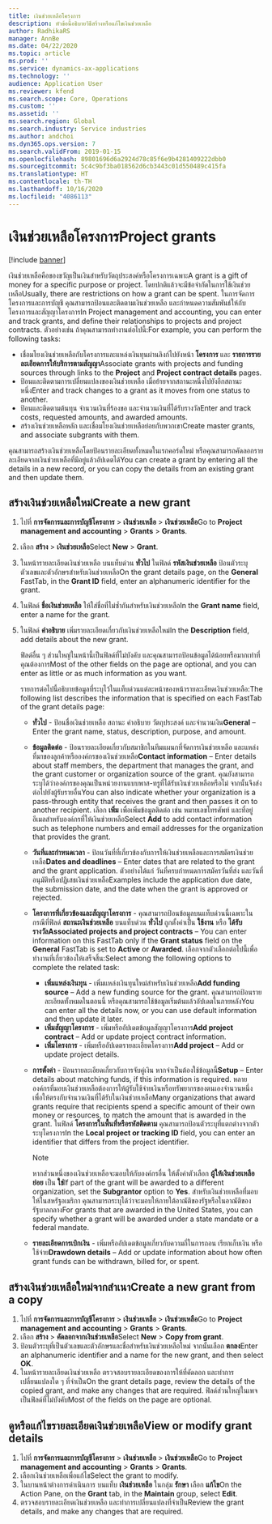 ```yaml
---
title: เงินช่วยเหลือโครงการ
description: หัวข้อนี้อธิบายวิธีสร้างหรือแก้ไขเงินช่วยเหลือ
author: RadhikaRS
manager: AnnBe
ms.date: 04/22/2020
ms.topic: article
ms.prod: ''
ms.service: dynamics-ax-applications
ms.technology: ''
audience: Application User
ms.reviewer: kfend
ms.search.scope: Core, Operations
ms.custom: ''
ms.assetid: ''
ms.search.region: Global
ms.search.industry: Service industries
ms.author: andchoi
ms.dyn365.ops.version: 7
ms.search.validFrom: 2019-01-15
ms.openlocfilehash: 89801696d6a2924d78c85f6e9b4281409222dbb0
ms.sourcegitcommit: 5c4c9bf3ba018562d6cb3443c01d550489c415fa
ms.translationtype: HT
ms.contentlocale: th-TH
ms.lasthandoff: 10/16/2020
ms.locfileid: "4086113"
---
```

# <a name="project-grants"></a><span data-ttu-id="662c6-103">เงินช่วยเหลือโครงการ</span><span class="sxs-lookup"><span data-stu-id="662c6-103">Project grants</span></span>

[!include [banner](../includes/banner.md)]

<span data-ttu-id="662c6-104">เงินช่วยเหลือคือของขวัญเป็นเงินสำหรับวัตถุประสงค์หรือโครงการเฉพาะ</span><span class="sxs-lookup"><span data-stu-id="662c6-104">A grant is a gift of money for a specific purpose or project.</span></span> <span data-ttu-id="662c6-105">โดยปกติแล้วจะมีข้อจำกัดในการใช้เงินช่วยเหลือ</span><span class="sxs-lookup"><span data-stu-id="662c6-105">Usually, there are restrictions on how a grant can be spent.</span></span> <span data-ttu-id="662c6-106">ในการจัดการโครงการและการบัญชี คุณสามารถป้อนและติดตามเงินช่วยเหลือ และกำหนดความสัมพันธ์ให้กับโครงการและสัญญาโครงการ</span><span class="sxs-lookup"><span data-stu-id="662c6-106">In Project management and accounting, you can enter and track grants, and define their relationships to projects and project contracts.</span></span> <span data-ttu-id="662c6-107">ตัวอย่างเช่น ถ้าคุณสามารถทำงานต่อไปนี้:</span><span class="sxs-lookup"><span data-stu-id="662c6-107">For example, you can perform the following tasks:</span></span>

- <span data-ttu-id="662c6-108">เชื่อมโยงเงินช่วยเหลือกับโครงการและแหล่งเงินทุนผ่านลิงก์ไปยังหน้า **โครงการ** และ **รายการรายละเอียดการให้บริการตามสัญญา**</span><span class="sxs-lookup"><span data-stu-id="662c6-108">Associate grants with projects and funding sources through links to the **Project** and **Project contract details** pages.</span></span>
- <span data-ttu-id="662c6-109">ป้อนและติดตามการเปลี่ยนแปลงของเงินช่วยเหลือ เมื่อย้ายจากสถานะหนึ่งไปยังอีกสถานะหนึ่ง</span><span class="sxs-lookup"><span data-stu-id="662c6-109">Enter and track changes to a grant as it moves from one status to another.</span></span>
- <span data-ttu-id="662c6-110">ป้อนและติดตามต้นทุน จำนวนเงินที่ร้องขอ และจำนวนเงินที่ได้รับรางวัล</span><span class="sxs-lookup"><span data-stu-id="662c6-110">Enter and track costs, requested amounts, and awarded amounts.</span></span>
- <span data-ttu-id="662c6-111">สร้างเงินช่วยเหลือหลัก และเชื่อมโยงเงินช่วยเหลือย่อยกับพวกเขา</span><span class="sxs-lookup"><span data-stu-id="662c6-111">Create master grants, and associate subgrants with them.</span></span>

<span data-ttu-id="662c6-112">คุณสามารถสร้างเงินช่วยเหลือโดยป้อนรายละเอียดทั้งหมดในเรกคอร์ดใหม่ หรือคุณสามารถคัดลอกรายละเอียดจากเงินช่วยเหลือที่มีอยู่แล้วอัปเดตได้</span><span class="sxs-lookup"><span data-stu-id="662c6-112">You can create a grant by entering all the details in a new record, or you can copy the details from an existing grant and then update them.</span></span>

## <a name="create-a-new-grant"></a><span data-ttu-id="662c6-113">สร้างเงินช่วยเหลือใหม่</span><span class="sxs-lookup"><span data-stu-id="662c6-113">Create a new grant</span></span>

1. <span data-ttu-id="662c6-114">ไปที่ **การจัดการและการบัญชีโครงการ** \> **เงินช่วยเหลือ** \> **เงินช่วยเหลือ**</span><span class="sxs-lookup"><span data-stu-id="662c6-114">Go to **Project management and accounting** \> **Grants** \> **Grants**.</span></span>
2. <span data-ttu-id="662c6-115">เลือก **สร้าง** \> **เงินช่วยเหลือ**</span><span class="sxs-lookup"><span data-stu-id="662c6-115">Select **New** \> **Grant**.</span></span>
3. <span data-ttu-id="662c6-116">ในหน้ารายละเอียดเงินช่วยเหลือ บนแท็บด่วน **ทั่วไป** ในฟิลด์ **รหัสเงินช่วยเหลือ** ป้อนตัวระบุตัวเลขและตัวอักษรสำหรับเงินช่วยเหลือ</span><span class="sxs-lookup"><span data-stu-id="662c6-116">On the grant details page, on the **General** FastTab, in the **Grant ID** field, enter an alphanumeric identifier for the grant.</span></span>
4. <span data-ttu-id="662c6-117">ในฟิลด์ **ชื่อเงินช่วยเหลือ** ให้ใส่ชื่อที่ไม่ซ้ำกันสำหรับเงินช่วยเหลือ</span><span class="sxs-lookup"><span data-stu-id="662c6-117">In the **Grant name** field, enter a name for the grant.</span></span>
5. <span data-ttu-id="662c6-118">ในฟิลด์ **คำอธิบาย** เพิ่มรายละเอียดเกี่ยวกับเงินช่วยเหลือใหม่</span><span class="sxs-lookup"><span data-stu-id="662c6-118">In the **Description** field, add details about the new grant.</span></span>

    <span data-ttu-id="662c6-119">ฟิลด์อื่น ๆ ส่วนใหญ่ในหน้านี้เป็นฟิลด์ที่ไม่บังคับ และคุณสามารถป้อนข้อมูลได้น้อยหรือมากเท่าที่คุณต้องการ</span><span class="sxs-lookup"><span data-stu-id="662c6-119">Most of the other fields on the page are optional, and you can enter as little or as much information as you want.</span></span>

    <span data-ttu-id="662c6-120">รายการต่อไปนี้อธิบายข้อมูลที่ระบุไว้ในแท็บด่วนแต่ละหน้าของหน้ารายละเอียดเงินช่วยเหลือ:</span><span class="sxs-lookup"><span data-stu-id="662c6-120">The following list describes the information that is specified on each FastTab of the grant details page:</span></span>

    - <span data-ttu-id="662c6-121">**ทั่วไป** - ป้อนชื่อเงินช่วยเหลือ สถานะ คำอธิบาย วัตถุประสงค์ และจำนวนเงิน</span><span class="sxs-lookup"><span data-stu-id="662c6-121">**General** – Enter the grant name, status, description, purpose, and amount.</span></span>
    - <span data-ttu-id="662c6-122">**ข้อมูลติดต่อ** - ป้อนรายละเอียดเกี่ยวกับสมาชิกในทีมแผนกที่จัดการเงินช่วยเหลือ และแหล่งที่มาของลูกค้าหรือองค์กรของเงินช่วยเหลือ</span><span class="sxs-lookup"><span data-stu-id="662c6-122">**Contact information** – Enter details about staff members, the department that manages the grant, and the grant customer or organization source of the grant.</span></span> <span data-ttu-id="662c6-123">คุณยังสามารถระบุได้ว่าองค์กรของคุณเป็นหน่วยงานแบบพาส-ทรูที่ได้รับเงินช่วยเหลือหรือไม่ จากนั้นจึงส่งต่อไปยังผู้รับรายอื่น</span><span class="sxs-lookup"><span data-stu-id="662c6-123">You can also indicate whether your organization is a pass-through entity that receives the grant and then passes it on to another recipient.</span></span> <span data-ttu-id="662c6-124">เลือก **เพิ่ม** เพื่อเพิ่มข้อมูลติดต่อ เช่น หมายเลขโทรศัพท์ และที่อยู่อีเมลสำหรับองค์กรที่ให้เงินช่วยเหลือ</span><span class="sxs-lookup"><span data-stu-id="662c6-124">Select **Add** to add contact information such as telephone numbers and email addresses for the organization that provides the grant.</span></span>
    - <span data-ttu-id="662c6-125">**วันที่และกำหนดเวลา** - ป้อนวันที่ที่เกี่ยวข้องกับการให้เงินช่วยเหลือและการสมัครเงินช่วยเหลือ</span><span class="sxs-lookup"><span data-stu-id="662c6-125">**Dates and deadlines** – Enter dates that are related to the grant and the grant application.</span></span> <span data-ttu-id="662c6-126">ตัวอย่างได้แก่ วันที่ครบกำหนดการสมัครวันที่ส่ง และวันที่อนุมัติหรือปฏิเสธเงินช่วยเหลือ</span><span class="sxs-lookup"><span data-stu-id="662c6-126">Examples include the application due date, the submission date, and the date when the grant is approved or rejected.</span></span>
    - <span data-ttu-id="662c6-127">**โครงการที่เกี่ยวข้องและสัญญาโครงการ** - คุณสามารถป้อนข้อมูลบนแท็บด่วนนี้เฉพาะในกรณีที่ฟิลด์ **สถานะเงินช่วยเหลือ** บนแท็บด่วน **ทั่วไป** ถูกตั้งค่าเป็น **ใช้งาน** หรือ **ได้รับรางวัล**</span><span class="sxs-lookup"><span data-stu-id="662c6-127">**Associated projects and project contracts** – You can enter information on this FastTab only if the **Grant status** field on the **General** FastTab is set to **Active** or **Awarded**.</span></span> <span data-ttu-id="662c6-128">เลือกจากตัวเลือกต่อไปนี้เพื่อทำงานที่เกี่ยวข้องให้เสร็จสิ้น:</span><span class="sxs-lookup"><span data-stu-id="662c6-128">Select among the following options to complete the related task:</span></span>

        - <span data-ttu-id="662c6-129">**เพิ่มแหล่งเงินทุน** - เพิ่มแหล่งเงินทุนใหม่สำหรับเงินช่วยเหลือ</span><span class="sxs-lookup"><span data-stu-id="662c6-129">**Add funding source** – Add a new funding source for the grant.</span></span> <span data-ttu-id="662c6-130">คุณสามารถป้อนรายละเอียดทั้งหมดในตอนนี้ หรือคุณสามารถใช้ข้อมูลเริ่มต้นแล้วอัปเดตในภายหลัง</span><span class="sxs-lookup"><span data-stu-id="662c6-130">You can enter all the details now, or you can use default information and then update it later.</span></span>
        - <span data-ttu-id="662c6-131">**เพิ่มสัญญาโครงการ** - เพิ่มหรืออัปเดตข้อมูลสัญญาโครงการ</span><span class="sxs-lookup"><span data-stu-id="662c6-131">**Add project contract** – Add or update project contract information.</span></span>
        - <span data-ttu-id="662c6-132">**เพิ่มโครงการ** - เพิ่มหรืออัปเดตรายละเอียดโครงการ</span><span class="sxs-lookup"><span data-stu-id="662c6-132">**Add project** – Add or update project details.</span></span>

    - <span data-ttu-id="662c6-133">**การตั้งค่า** - ป้อนรายละเอียดเกี่ยวกับการจับคู่เงิน หากจำเป็นต้องใช้ข้อมูลนี้</span><span class="sxs-lookup"><span data-stu-id="662c6-133">**Setup** – Enter details about matching funds, if this information is required.</span></span> <span data-ttu-id="662c6-134">หลายองค์กรที่มอบเงินช่วยเหลือต้องการให้ผู้รับใช้จ่ายเงินหรือทรัพยากรของตนเองจำนวนหนึ่ง เพื่อให้ตรงกับจำนวนเงินที่ได้รับในเงินช่วยเหลือ</span><span class="sxs-lookup"><span data-stu-id="662c6-134">Many organizations that award grants require that recipients spend a specific amount of their own money or resources, to match the amount that is awarded in the grant.</span></span> <span data-ttu-id="662c6-135">ในฟิลด์ **โครงการในพื้นที่หรือรหัสติดตาม** คุณสามารถป้อนตัวระบุที่แตกต่างจากตัวระบุโครงการ</span><span class="sxs-lookup"><span data-stu-id="662c6-135">In the **Local project or tracking ID** field, you can enter an identifier that differs from the project identifier.</span></span>

        > [!NOTE]
        > <span data-ttu-id="662c6-136">หากส่วนหนึ่งของเงินช่วยเหลือจะมอบให้กับองค์กรอื่น ให้ตั้งค่าตัวเลือก **ผู้ให้เงินช่วยเหลือย่อย** เป็น **ใช่**</span><span class="sxs-lookup"><span data-stu-id="662c6-136">If part of the grant will be awarded to a different organization, set the **Subgrantor** option to **Yes**.</span></span> <span data-ttu-id="662c6-137">สำหรับเงินช่วยเหลือที่มอบให้ในสหรัฐอเมริกา คุณสามารถระบุได้ว่าจะมอบให้ภายใต้อาณัติของรัฐหรือในอาณัติของรัฐบาลกลาง</span><span class="sxs-lookup"><span data-stu-id="662c6-137">For grants that are awarded in the United States, you can specify whether a grant will be awarded under a state mandate or a federal mandate.</span></span>

    - <span data-ttu-id="662c6-138">**รายละเอียดการเบิกเงิน** - เพิ่มหรืออัปเดตข้อมูลเกี่ยวกับความถี่ในการถอน เรียกเก็บเงิน หรือใช้จ่าย</span><span class="sxs-lookup"><span data-stu-id="662c6-138">**Drawdown details** – Add or update information about how often grant funds can be withdrawn, billed for, or spent.</span></span>

## <a name="create-a-new-grant-from-a-copy"></a><span data-ttu-id="662c6-139">สร้างเงินช่วยเหลือใหม่จากสำเนา</span><span class="sxs-lookup"><span data-stu-id="662c6-139">Create a new grant from a copy</span></span>

1. <span data-ttu-id="662c6-140">ไปที่ **การจัดการและการบัญชีโครงการ** \> **เงินช่วยเหลือ** \> **เงินช่วยเหลือ**</span><span class="sxs-lookup"><span data-stu-id="662c6-140">Go to **Project management and accounting** \> **Grants** \> **Grants**.</span></span>
2. <span data-ttu-id="662c6-141">เลือก **สร้าง** \> **คัดลอกจากเงินช่วยเหลือ**</span><span class="sxs-lookup"><span data-stu-id="662c6-141">Select **New** \> **Copy from grant**.</span></span>
3. <span data-ttu-id="662c6-142">ป้อนตัวระบุที่เป็นตัวเลขและตัวอักษรและชื่อสำหรับเงินช่วยเหลือใหม่ จากนั้นเลือก **ตกลง**</span><span class="sxs-lookup"><span data-stu-id="662c6-142">Enter an alphanumeric identifier and a name for the new grant, and then select **OK**.</span></span>
4. <span data-ttu-id="662c6-143">ในหน้ารายละเอียดเงินช่วยเหลือ ตรวจสอบรายละเอียดของการให้ที่คัดลอก และทำการเปลี่ยนแปลงใด ๆ ที่จำเป็น</span><span class="sxs-lookup"><span data-stu-id="662c6-143">On the grant details page, review the details of the copied grant, and make any changes that are required.</span></span> <span data-ttu-id="662c6-144">ฟิลด์ส่วนใหญ่ในเพจเป็นฟิลด์ที่ไม่บังคับ</span><span class="sxs-lookup"><span data-stu-id="662c6-144">Most of the fields on the page are optional.</span></span>

## <a name="view-or-modify-grant-details"></a><span data-ttu-id="662c6-145">ดูหรือแก้ไขรายละเอียดเงินช่วยเหลือ</span><span class="sxs-lookup"><span data-stu-id="662c6-145">View or modify grant details</span></span>

1. <span data-ttu-id="662c6-146">ไปที่ **การจัดการและการบัญชีโครงการ** \> **เงินช่วยเหลือ** \> **เงินช่วยเหลือ**</span><span class="sxs-lookup"><span data-stu-id="662c6-146">Go to **Project management and accounting** \> **Grants** \> **Grants**.</span></span>
2. <span data-ttu-id="662c6-147">เลือกเงินช่วยเหลือเพื่อแก้ไข</span><span class="sxs-lookup"><span data-stu-id="662c6-147">Select the grant to modify.</span></span>
3. <span data-ttu-id="662c6-148">ในบานหน้าต่างการดำเนินการ บนแท็บ **เงินช่วยเหลือ** ในกลุ่ม **รักษา** เลือก **แก้ไข**</span><span class="sxs-lookup"><span data-stu-id="662c6-148">On the Action Pane, on the **Grant** tab, in the **Maintain** group, select **Edit**.</span></span>
4. <span data-ttu-id="662c6-149">ตรวจสอบรายละเอียดเงินช่วยเหลือ และทำการเปลี่ยนแปลงที่จำเป็น</span><span class="sxs-lookup"><span data-stu-id="662c6-149">Review the grant details, and make any changes that are required.</span></span>
